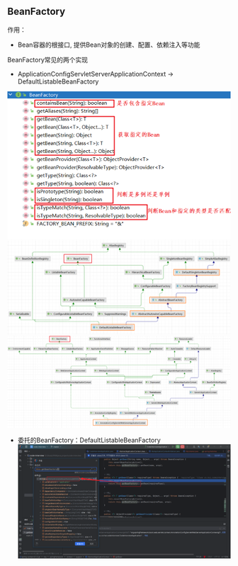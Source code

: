 ## BeanFactory

作用：
- Bean容器的根接口, 提供Bean对象的创建、配置、依赖注入等功能

BeanFactory常见的两个实现
- ApplicationConfigServletServerApplicationContext → DefaultListableBeanFactory


<img src=".\images\图片1.png" style="zoom:75%;" />

<img src=".\images\图片2.png" style="zoom:75%;" />

<img src=".\images\图片3.png" style="zoom:75%;" />

- 委托的BeanFactory：DefaultListableBeanFactory
![pic](.\images\图片4.png)

